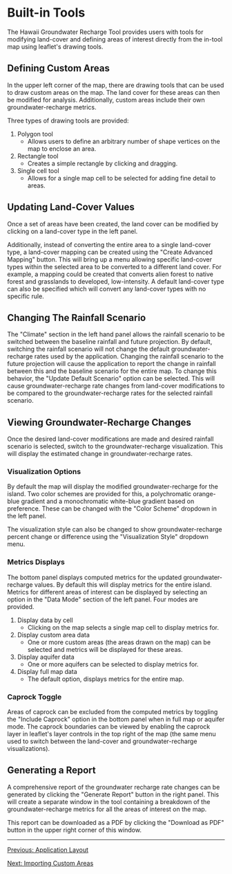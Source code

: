 
# Built-in Tools

The Hawaii Groundwater Recharge Tool provides users with tools for modifying land-cover and defining areas of interest directly from the in-tool map using leaflet's drawing tools.

## Defining Custom Areas

In the upper left corner of the map, there are drawing tools that can be used to draw custom areas on the map. The land cover for these areas can then be modified for analysis. Additionally, custom areas include their own groundwater-recharge metrics.

Three types of drawing tools are provided:

1. Polygon tool
    * Allows users to define an arbitrary number of shape vertices on the map to enclose an area.
2. Rectangle tool
    * Creates a simple rectangle by clicking and dragging.
3. Single cell tool
    * Allows for a single map cell to be selected for adding fine detail to areas.

## Updating Land-Cover Values

Once a set of areas have been created, the land cover can be modified by clicking on a land-cover type in the left panel.

Additionally, instead of converting the entire area to a single land-cover type, a land-cover mapping can be created using the "Create Advanced Mapping" button. This will bring up a menu allowing specific land-cover types within the selected area to be converted to a different land cover. For example, a mapping could be created that converts alien forest to native forest and grasslands to developed, low-intensity. A default land-cover type can also be specified which will convert any land-cover types with no specific rule.

## Changing The Rainfall Scenario

The "Climate" section in the left hand panel allows the rainfall scenario to be switched between the baseline rainfall and future projection. By default, switching the rainfall scenario will not change the default groundwater-recharge rates used by the application. Changing the rainfall scenario to the future projection will cause the application to report the change in rainfall between this and the baseline scenario for the entire map. To change this behavior, the "Update Default Scenario" option can be selected. This will cause groundwater-recharge rate changes from land-cover modifications to be compared to the groundwater-recharge rates for the selected rainfall scenario.

## Viewing Groundwater-Recharge Changes

Once the desired land-cover modifications are made and desired rainfall scenario is selected, switch to the groundwater-recharge visualization. This will display the estimated change in groundwater-recharge rates.

### Visualization Options

By default the map will display the modified groundwater-recharge for the island. Two color schemes are provided for this, a polychromatic orange-blue gradient and a monochromatic white-blue gradient based on preference. These can be changed with the "Color Scheme" dropdown in the left panel.

The visualization style can also be changed to show groundwater-recharge percent change or difference using the "Visualization Style" dropdown menu.

### Metrics Displays

The bottom panel displays computed metrics for the updated groundwater-recharge values. By default this will display metrics for the entire island. Metrics for different areas of interest can be displayed by selecting an option in the "Data Mode" section of the left panel. Four modes are provided.

1. Display data by cell
    * Clicking on the map selects a single map cell to display metrics for.
2. Display custom area data
    * One or more custom areas (the areas drawn on the map) can be selected and metrics will be displayed for these areas.
3. Display aquifer data
    * One or more aquifers can be selected to display metrics for.
4. Display full map data
    * The default option, displays metrics for the entire map.


### Caprock Toggle

Areas of caprock can be excluded from the computed metrics by toggling the "Include Caprock" option in the bottom panel when in full map or aquifer mode. The caprock boundaries can be viewed by enabling the caprock layer in leaflet's layer controls in the top right of the map (the same menu used to switch between the land-cover and groundwater-recharge visualizations).

## Generating a Report

A comprehensive report of the groundwater recharge rate changes can be generated by clicking the "Generate Report" button in the right panel. This will create a separate window in the tool containing a breakdown of the groundwater-recharge metrics for all the areas of interest on the map.

This report can be downloaded as a PDF by clicking the "Download as PDF" button in the upper right corner of this window.

---

[Previous: Application Layout](./1_app_layout.md)

[Next: Importing Custom Areas](./3_import_areas.md)